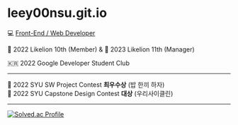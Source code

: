 # leey00nsu.git.io
💻 [Front-End / Web Developer](https://leey00nsu.github.io/)
 
🦁 2022 Likelion 10th (Member) &  🦁 2023 Likelion 11th (Manager)

🇰🇷 2022 Google Developer Student Club
 
------------------------------

🥈 2022 SYU SW Project Contest **최우수상** (밥 한끼 하자)  
🏅 2022 SYU Capstone Design Contest **대상** (우리사이클린)

------------------------------

[![Solved.ac Profile](http://mazassumnida.wtf/api/v2/generate_badge?boj=leeyoonsu96)](https://solved.ac/leeyoonsu96/)
